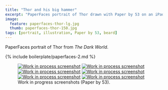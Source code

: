 ```yaml
---
title: "Thor and his big hammer"
excerpt: "PaperFaces portrait of Thor drawn with Paper by 53 on an iPad."
image: 
  feature: paperfaces-thor-lg.jpg
  thumb: paperfaces-thor-150.jpg
tags: [portrait, illustration, Paper by 53, beard]
---
```


PaperFaces portrait of Thor from *The Dark World*.

{% include boilerplate/paperfaces-2.md %}

<figure class="half">
	<a href="{{ site.url }}/assets/images/paperfaces-thor-process-1-lg.jpg"><img src="{{ site.url }}/assets/images/paperfaces-thor-process-1-600.jpg" alt="Work in process screenshot"></a>
	<a href="{{ site.url }}/assets/images/paperfaces-thor-process-2-lg.jpg"><img src="{{ site.url }}/assets/images/paperfaces-thor-process-2-600.jpg" alt="Work in process screenshot"></a>
	<a href="{{ site.url }}/assets/images/paperfaces-thor-process-3-lg.jpg"><img src="{{ site.url }}/assets/images/paperfaces-thor-process-3-600.jpg" alt="Work in process screenshot"></a>
	<a href="{{ site.url }}/assets/images/paperfaces-thor-process-4-lg.jpg"><img src="{{ site.url }}/assets/images/paperfaces-thor-process-4-600.jpg" alt="Work in process screenshot"></a>
	<a href="{{ site.url }}/assets/images/paperfaces-thor-process-5-lg.jpg"><img src="{{ site.url }}/assets/images/paperfaces-thor-process-5-600.jpg" alt="Work in process screenshot"></a>
	<a href="{{ site.url }}/assets/images/paperfaces-thor-process-6-lg.jpg"><img src="{{ site.url }}/assets/images/paperfaces-thor-process-6-600.jpg" alt="Work in process screenshot"></a>
	<figcaption>Work in progress screenshots (Paper by 53).</figcaption>
</figure>
